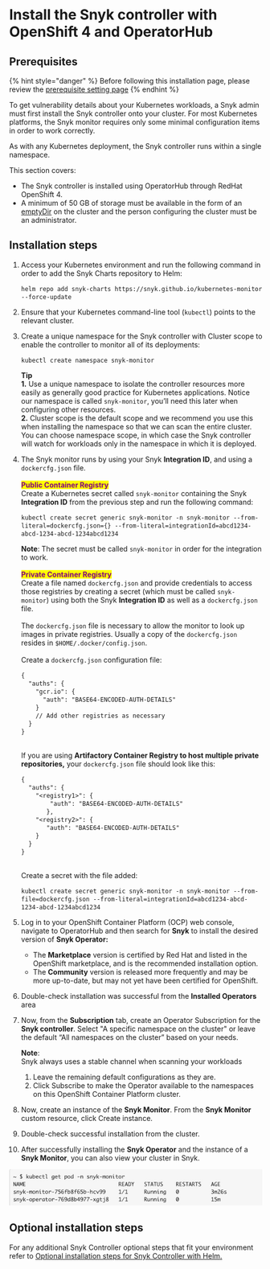 # Install the Snyk controller with OpenShift 4 and OperatorHub

## Prerequisites

{% hint style="danger" %}
Before following this installation page, please review the [prerequisite setting page](prerequisite-setting.md)
{% endhint %}

To get vulnerability details about your Kubernetes workloads, a Snyk admin must first install the Snyk controller onto your cluster. For most Kubernetes platforms, the Snyk monitor requires only some minimal configuration items in order to work correctly.

As with any Kubernetes deployment, the Snyk controller runs within a single namespace.

This section covers:

* The Snyk controller is installed using OperatorHub through RedHat OpenShift 4.
* A minimum of 50 GB of storage must be available in the form of an [emptyDir](https://kubernetes.io/docs/concepts/storage/volumes/#emptydir) on the cluster and the person configuring the cluster must be an administrator.

## Installation steps

1.  Access your Kubernetes environment and run the following command in order to add the Snyk Charts repository to Helm:

    ```
    helm repo add snyk-charts https://snyk.github.io/kubernetes-monitor --force-update
    ```
2. Ensure that your Kubernetes command-line tool (`kubectl`) points to the relevant cluster.
3.  Create a unique namespace for the Snyk controller with Cluster scope to enable the controller to monitor all of its deployments:

    ```
    kubectl create namespace snyk-monitor
    ```

    **Tip**\
    **1.** Use a unique namespace to isolate the controller resources more easily as generally good practice for Kubernetes applications. Notice our namespace is called `snyk-monitor`, you’ll need this later when configuring other resources.\
    **2.** Cluster scope is the default scope and we recommend you use this when installing the namespace so that we can scan the entire cluster. You can choose namespace scope, in which case the Snyk controller will watch for workloads only in the namespace in which it is deployed.
4.  The Snyk monitor runs by using your Snyk **Integration ID**, and using a `dockercfg.json` file.\
    \
    <mark style="color:purple;">**Public Container Registry**</mark>\
    Create a Kubernetes secret called `snyk-monitor` containing the Snyk **Integration ID** from the previous step and run the following command:

    ```
    kubectl create secret generic snyk-monitor -n snyk-monitor --from-literal=dockercfg.json={} --from-literal=integrationId=abcd1234-abcd-1234-abcd-1234abcd1234
    ```

    **Note**: The secret must be called `snyk-monitor` in order for the integration to work.\
    \
    <mark style="color:purple;">**Private Container Registry**</mark>\
    Create a file named `dockercfg.json` and provide credentials to access those registries by creating a secret (which must be called `snyk-monitor`) using both the Snyk **Integration ID** as well as a `dockercfg.json` file.\
    \
    The `dockercfg.json` file is necessary to allow the monitor to look up images in private registries. Usually a copy of the `dockercfg.json` resides in `$HOME/.docker/config.json`.\
    \
    Create a `dockercfg.json` configuration file:

    ```
    {
      "auths": {
        "gcr.io": {
          "auth": "BASE64-ENCODED-AUTH-DETAILS"
        }
        // Add other registries as necessary
      }
    }
    ```

    \
    If you are using **Artifactory Container Registry to host multiple private repositories,** your `dockercfg.json` file should look like this:

    ```
    {
      "auths": {
        "<registry1>": {
            "auth": "BASE64-ENCODED-AUTH-DETAILS"
           },
        "<registry2>": {
           "auth": "BASE64-ENCODED-AUTH-DETAILS"
        }
      }
    }
    ```

    \
    Create a secret with the file added:

    ```
    kubectl create secret generic snyk-monitor -n snyk-monitor --from-file=dockercfg.json --from-literal=integrationId=abcd1234-abcd-1234-abcd-1234abcd1234
    ```
5. Log in to your OpenShift Container Platform (OCP) web console, navigate to OperatorHub and then search for **Snyk** to install the desired version of **Snyk Operator:**
   * The **Marketplace** version is certified by Red Hat and listed in the OpenShift marketplace, and is the recommended installation option.
   * The **Community** version is released more frequently and may be more up-to-date, but may not yet have been certified for OpenShift.
6. Double-check installation was successful from the **Installed Operators** area
7.  Now, from the **Subscription** tab, create an Operator Subscription for the **Snyk controller**. Select "A specific namespace on the cluster" or leave the default “All namespaces on the cluster” based on your needs.

    **Note**:\
    Snyk always uses a stable channel when scanning your workloads

    1. Leave the remaining default configurations as they are.
    2. Click Subscribe to make the Operator available to the namespaces on this OpenShift Container Platform cluster.
8. Now, create an instance of the **Snyk Monitor**. From the **Snyk Monitor** custom resource, click Create instance.
9. Double-check successful installation from the cluster.
10. After successfully installing the **Snyk Operator** and the instance of a **Snyk Monitor**, you can also view your cluster in Snyk.

![Example of successful installation from the cluster.](<../../../.gitbook/assets/image (40) (1) (1) (1) (1) (1).png>)

## Optional installation steps

For any additional Snyk Controller optional steps that fit your environment refer to [Optional installation steps for Snyk Controller with Helm](optional-installation-steps-for-snyk-controller-with-helm.md)[.](optional-installation-steps-for-snyk-controller-with-helm.md)
